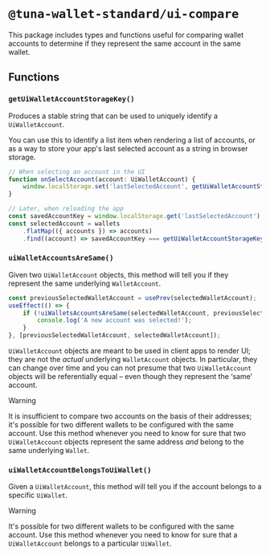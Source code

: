 # `@tuna-wallet-standard/ui-compare`

This package includes types and functions useful for comparing wallet accounts to determine if they represent the same account in the same wallet.

## Functions

### `getUiWalletAccountStorageKey()`

Produces a stable string that can be used to uniquely identify a `UiWalletAccount`.

You can use this to identify a list item when rendering a list of accounts, or as a way to store your app's last selected account as a string in browser storage.

```ts
// When selecting an account in the UI
function onSelectAccount(account: UiWalletAccount) {
    window.localStorage.set('lastSelectedAccount', getUiWalletAccountStorageKey(account));
}

// Later, when reloading the app
const savedAccountKey = window.localStorage.get('lastSelectedAccount');
const selectedAccount = wallets
    .flatMap(({ accounts }) => accounts)
    .find((account) => savedAccountKey === getUiWalletAccountStorageKey(account));
```

### `uiWalletAccountsAreSame()`

Given two `UiWalletAccount` objects, this method will tell you if they represent the same underlying `WalletAccount`.

```ts
const previousSelectedWalletAccount = usePrev(selectedWalletAccount);
useEffect(() => {
    if (!uiWalletsAccountsAreSame(selectedWalletAccount, previousSelectedWalletAccount)) {
        console.log('A new account was selected!');
    }
}, [previousSelectedWalletAccount, selectedWalletAccount]);
```

`UiWalletAccount` objects are meant to be used in client apps to render UI; they are not the _actual_ underlying `WalletAccount` objects. In particular, they can change over time and you can not presume that two `UiWalletAccount` objects will be referentially equal &ndash; even though they represent the &lsquo;same&rsquo; account.

> [!WARNING]
> It is insufficient to compare two accounts on the basis of their addresses; it's possible for two different wallets to be configured with the same account. Use this method whenever you need to know for sure that two `UiWalletAccount` objects represent the same address _and_ belong to the same underlying `Wallet`.

### `uiWalletAccountBelongsToUiWallet()`

Given a `UiWalletAccount`, this method will tell you if the account belongs to a specific `UiWallet`.

> [!WARNING]
> It's possible for two different wallets to be configured with the same account. Use this method whenever you need to know for sure that a `UiWalletAccount` belongs to a particular `UiWallet`.
